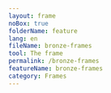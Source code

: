 ```yaml
---
layout: frame
noBox: true
folderName: feature
lang: en
fileName: bronze-frames
tool: The frame
permalink: /bronze-frames
featureName: bronze-frames
category: Frames
---
```

